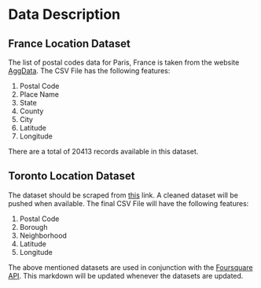 # Data Description

## France Location Dataset
The list of postal codes data for Paris, France is taken from the website [AggData](www.aggdata.com).
The CSV File has the following features:
1. Postal Code
2. Place Name
3. State
4. County
5. City
6. Latitude
7. Longitude

There are a total of 20413 records available in this dataset.

## Toronto Location Dataset
The dataset should be scraped from [this](https://en.wikipedia.org/wiki/List_of_postal_codes_of_Canada:_M) link.
A cleaned dataset will be pushed when available.
The final CSV File will have the following features:
1. Postal Code
2. Borough
3. Neighborhood
4. Latitude
5. Longitude

The above mentioned datasets are used in conjunction with the [Foursquare API](www.foursquare.com).
This markdown will be updated whenever the datasets are updated.
